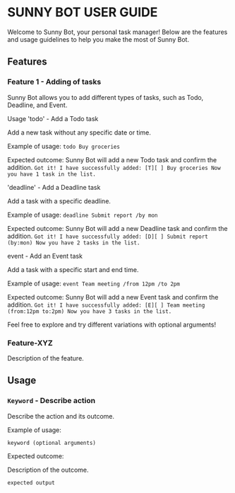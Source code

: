 # SUNNY BOT USER GUIDE

Welcome to Sunny Bot, your personal task manager! Below are the features and usage guidelines to help you make the most of Sunny Bot.

## Features 

### Feature 1 - Adding of tasks

Sunny Bot allows you to add different types of tasks, such as Todo, Deadline, and Event.

Usage
'todo' - Add a Todo task

Add a new task without any specific date or time.

Example of usage:
`todo Buy groceries`

Expected outcome:
Sunny Bot will add a new Todo task and confirm the addition.
`Got it! I have successfully added:
[T][ ] Buy groceries
Now you have 1 task in the list.`

'deadline' - Add a Deadline task

Add a task with a specific deadline.

Example of usage:
`deadline Submit report /by mon`

Expected outcome:
Sunny Bot will add a new Deadline task and confirm the addition.
`Got it! I have successfully added:
[D][ ] Submit report (by:mon)
Now you have 2 tasks in the list.`

event - Add an Event task

Add a task with a specific start and end time.

Example of usage:
`event Team meeting /from 12pm /to 2pm`

Expected outcome:
Sunny Bot will add a new Event task and confirm the addition.
`Got it! I have successfully added:
[E][ ] Team meeting (from:12pm to:2pm)
Now you have 3 tasks in the list.`

Feel free to explore and try different variations with optional arguments!

### Feature-XYZ

Description of the feature.

## Usage

### `Keyword` - Describe action

Describe the action and its outcome.

Example of usage: 

`keyword (optional arguments)`

Expected outcome:

Description of the outcome.

```
expected output
```
